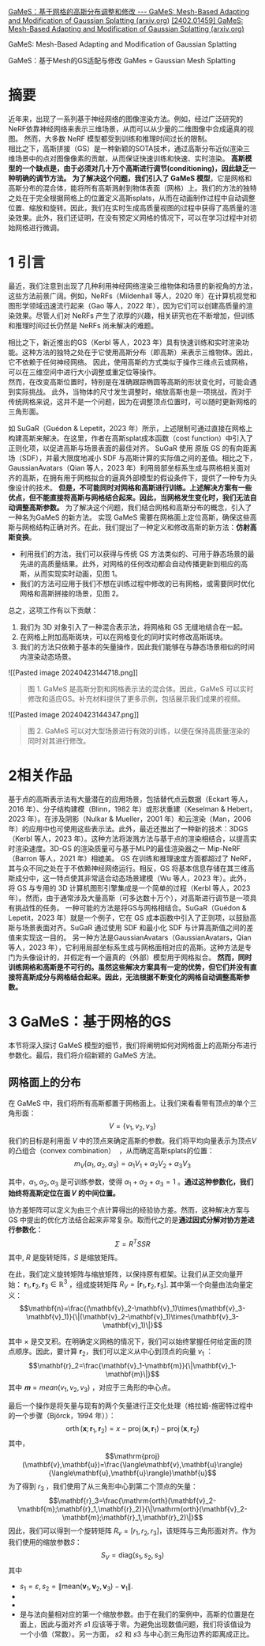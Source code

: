 [GaMeS：基于网格的高斯分布调整和修改 --- GaMeS: Mesh-Based Adapting and Modification of Gaussian Splatting (arxiv.org)](https://arxiv.org/html/2402.01459v1)
[[2402.01459] GaMeS: Mesh-Based Adapting and Modification of Gaussian Splatting (arxiv.org)](https://arxiv.org/abs/2402.01459)

GaMeS: Mesh-Based Adapting and Modification of Gaussian Splatting  

GaMeS：基于Mesh的GS适配与修改
GaMes = Gaussian Mesh Splatting
# 摘要

近年来，出现了一系列基于神经网络的图像渲染方法。例如，经过广泛研究的NeRF依靠神经网络来表示三维场景，从而可以从少量的二维图像中合成逼真的视图。  然而，大多数 NeRF 模型都受到训练和推理时间过长的限制。   
相比之下，高斯拼接（GS）是一种新颖的SOTA技术，通过高斯分布近似渲染三维场景中的点对图像像素的贡献，从而保证快速训练和快速、实时渲染。  **高斯模型的一个缺点是，由于必须对几十万个高斯进行调节(conditioning)，因此缺乏一种明确的调节方法。**
**为了解决这个问题，我们引入了 GaMeS 模型**，它是网格和高斯分布的混合体，能将所有高斯溅射到物体表面（网格）上。我们的方法的独特之处在于完全根据网格上的位置定义高斯splats，从而在动画制作过程中自动调整位置、缩放和旋转。因此，我们在实时生成高质量视图的过程中获得了高质量的渲染效果。此外，我们还证明，在没有预定义网格的情况下，可以在学习过程中对初始网格进行微调。

# 1 引言

最近，我们注意到出现了几种利用神经网络渲染三维物体和场景的新视角的方法，这些方法前景广阔。例如，NeRFs（Mildenhall 等人，2020 年）在计算机视觉和图形学领域迅速流行起来（Gao 等人，2022 年），因为它们可以创建高质量的渲染效果。尽管人们对 NeRFs 产生了浓厚的兴趣，相关研究也在不断增加，但训练和推理时间过长仍然是 NeRFs 尚未解决的难题。

相比之下，新近推出的GS（Kerbl 等人，2023 年）具有快速训练和实时渲染功能。这种方法的独特之处在于它使用高斯分布（即高斯）来表示三维物体。因此，它不依赖于任何神经网络。 因此，使用高斯的方式类似于操作三维点云或网格，可以在三维空间中进行大小调整或重定位等操作。  
然而，在改变高斯位置时，特别是在准确跟踪椭圆等高斯的形状变化时，可能会遇到实际挑战。  此外，当物体的尺寸发生调整时，缩放高斯也是一项挑战，而对于传统网格来说，这并不是一个问题，因为在调整顶点位置时，可以随时更新网格的三角形面。

如 SuGaR（Guédon & Lepetit，2023 年）所示，上述限制可通过直接在网格上构建高斯来解决。在这里，作者在高斯splat成本函数（cost function）中引入了正则化项，以促进高斯与场景表面的最佳对齐。 
SuGaR 使用 原版 GS 的有向距离场（SDF），并最大限度地减小 SDF 与高斯计算的实际值之间的差值。相比之下，GaussianAvatars（Qian 等人，2023 年）利用局部坐标系生成与网格相关面对齐的高斯，在拥有用于网格拟合的逼真外部模型的假设条件下，提供了一种专为头像设计的技术。
**但是，不可能同时对网格和高斯进行训练。上述解决方案有一些优点，但不能直接将高斯与网格结合起来。因此，当网格发生变化时，我们无法自动调整高斯参数。** 为了解决这个问题，我们结合网格和高斯分布的概念，引入了一种名为GaMeS 的新方法。
实现 GaMeS 需要在网格面上定位高斯，确保这些高斯与网格结构正确对齐。在此，我们提出了一种定义和修改高斯的新方法：**仿射高斯变换**。
- 利用我们的方法，我们可以获得与传统 GS 方法类似的、可用于静态场景的最先进的高质量结果。此外，对网格的任何改动都会自动传播更新到相应的高斯，从而实现实时动画，见图 1。
- 我们的方法可应用于我们不想在训练过程中修改的已有网格，或需要同时优化网格和高斯拼接的场景，见图 2。

 总之，这项工作有以下贡献：
 1. 我们为 3D 对象引入了一种混合表示法，将网格和 GS 无缝地结合在一起。
 2. 在网格上附加高斯斑块，可以在网格变化的同时实时修改高斯斑块。
 3. 我们的方法只依赖于基本的矢量操作，因此我们能够在与静态场景相似的时间内渲染动态场景。

![[Pasted image 20240423144718.png]]
>图 1. GaMeS 是高斯分割和网格表示法的混合体。因此，GaMeS 可以实时修改和适应GS。补充材料提供了更多示例，包括展示我们成果的视频。


![[Pasted image 20240423144347.png]]
>图 2. GaMeS 可以对大型场景进行有效的训练，以便在保持高质量渲染的同时对其进行修改。

# 2相关作品

基于点的高斯表示法有大量潜在的应用场景，包括替代点云数据（Eckart 等人，2016 年）、分子结构建模（Blinn，1982 年）或形状重建（Keselman & Hebert，2023 年）。在涉及阴影（Nulkar & Mueller，2001 年）和云渲染（Man，2006 年）的应用中也可使用这些表示法。此外，最近还推出了一种新的技术：3DGS（Kerbl 等人，2023 年）。这种方法将泼溅方法与基于点的渲染相结合，以提高实时渲染速度。3D-GS 的渲染质量可与基于MLP的最佳渲染器之一 Mip-NeRF （Barron 等人，2021 年）相媲美。
GS 在训练和推理速度方面都超过了 NeRF，其与众不同之处在于不依赖神经网络运行。相反，GS 将基本信息存储在其三维高斯成分中，这一特点使其非常适合动态场景建模（Wu 等人，2023 年）。此外，将 GS 与专用的 3D 计算机图形引擎集成是一个简单的过程（Kerbl 等人，2023 年）。然而，由于通常涉及大量高斯（可多达数十万个），对高斯进行调节是一项具有挑战性的任务。
一种可能的方法是将GS与网格相结合。SuGaR（Guédon & Lepetit，2023 年）就是一个例子，它在 GS 成本函数中引入了正则项，以鼓励高斯与场景表面对齐。SuGaR 通过使用 SDF 和最小化 SDF 与计算高斯值之间的差值来实现这一目的。
另一种方法是GaussianAvatars（GaussianAvatars，Qian 等人，2023 年），它利用局部坐标系生成与网格面相对应的高斯。这种方法是专门为头像设计的，并假定有一个逼真的（外部）模型用于网格拟合。
**然而，同时训练网格和高斯是不可行的。虽然这些解决方案具有一定的优势，但它们并没有直接将高斯成分与网格结合起来。因此，无法根据不断变化的网格自动调整高斯参数。**

# 3 GaMeS：基于网格的GS
本节将深入探讨 GaMeS 模型的细节，我们将阐明如何对网格面上的高斯分布进行参数化。最后，我们将介绍新颖的 GaMeS 方法。

##  网格面上的分布
在 GaMeS 中，我们将所有高斯都置于网格面上。让我们来看看带有顶点的单个三角形面：
$$V={\{v_1,v_2,v_3\}}$$
我们的目标是利用面 $V$ 中的顶点来确定高斯的参数。我们将平均向量表示为顶点$V$的凸组合（convex combination）  ，从而确定高斯splats的位置：
$$m_V(\alpha_1,\alpha_2,\alpha_3)=\alpha_1V_1+\alpha_2V_2+\alpha_3V_3$$

其中，$\alpha_1,\alpha_2,\alpha_3$ 是可训练参数，使得 $\alpha_1+\alpha_2+\alpha_3=1$ 。**通过这种参数化，我们始终将高斯定位在面 𝑉 的中间位置。**

协方差矩阵可以定义为由三个点计算得出的经验协方差。然而，这种解决方案与 GS 中提出的优化方法结合起来非常复杂。取而代之的是**通过因式分解对协方差进行参数化：**
$$\Sigma=R^TSSR$$
其中, $R$ 是旋转矩阵，$S$ 是缩放矩阵。

在此，我们定义旋转矩阵与缩放矩阵，以保持原有框架。让我们从正交向量开始： $\mathbf{r}_1,\mathbf{r}_2,\mathbf{r}_3\in\mathbb{R}^3$ ，组成旋转矩阵 $R_V=[\mathbf{r}_1,\mathbf{r}_2,\mathbf{r}_3]$. 其中第一个向量由法向量定义：
$$\mathbf{n}=\frac{(\mathbf{v}_2-\mathbf{v}_1)\times(\mathbf{v}_3-\mathbf{v}_1)}{\|(\mathbf{v}_2-\mathbf{v}_1)\times(\mathbf{v}_3-\mathbf{v}_1)\|}$$

其中 $\times$ 是交叉积。在明确定义网格的情况下，我们可以始终掌握任何给定面的顶点顺序。因此，要计算 $\mathbf{r}_2$，我们可以定义从中心到顶点的向量 $v_1$ ：
$$\mathbf{r}_2=\frac{\mathbf{v}_1-\mathbf{m}}{\|\mathbf{v}_1-\mathbf{m}\|}$$其中 $𝐦=mean⁢(v_1, v_2, v_3)$ ，对应于三角形的中心点。

最后一个操作是将矢量与现有的两个矢量进行正交化处理（格拉姆-施密特过程中的一个步骤（Björck，1994 年））：
$$\operatorname{orth}(\mathbf{x};\mathbf{r}_1,\mathbf{r}_2)=x-\operatorname{proj}(\mathbf{x},\mathbf{r}_1)-\operatorname{proj}(\mathbf{x},\mathbf{r}_2)$$
其中，
$$\mathrm{proj}(\mathbf{v},\mathbf{u})=\frac{\langle\mathbf{v},\mathbf{u}\rangle}{\langle\mathbf{u},\mathbf{u}\rangle}\mathbf{u}$$
为了得到 $r_3$ ，我们使用了从三角形中心到第二个顶点的矢量：
$$\mathbf{r}_3=\frac{\mathrm{orth}(\mathbf{v}_2-\mathbf{m};\mathbf{r}_1,\mathbf{r}_2)}{\|\mathrm{orth}(\mathbf{v}_2-\mathbf{m};\mathbf{r}_1,\mathbf{r}_2)\|}$$
因此，我们可以得到一个旋转矩阵 $R_v=[r_1,r_2,r_3]$，该矩阵与三角形面对齐。作为我们使用的缩放参数$S$：
$$S_V=\mathrm{diag}(s_1,s_2,s_3)$$
其中
- $s_{1} = \varepsilon, s_{2} = \|\mathrm{mean}(\mathbf{v}_{1},\mathbf{v}_{2},\mathbf{v}_{3}) - \mathbf{v}_{1}\|$. 
- 
- 
- 是与法向量相对应的第一个缩放参数。由于在我们的案例中，高斯的位置是在面上，因此与面对齐 𝑠1 应该等于零。为避免出现数值问题，我们将该值设为一个小值（常数）。另一方面， 𝑠2 和 𝑠3 与中心到三角形边界的距离成正比。
